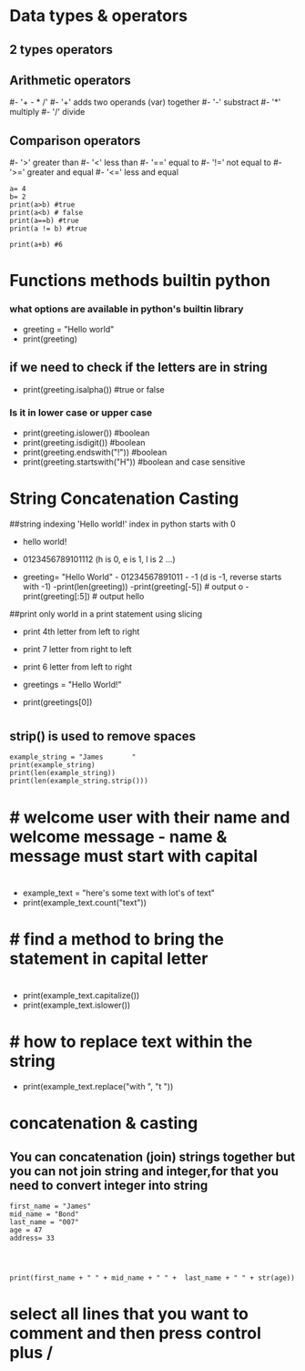 # Data types & operators
## 2 types operators

## Arithmetic operators
#- '+ - * /'
#- '+' adds two operands (var) together
#- '-' substract
#- '*' multiply
#- '/' divide


## Comparison operators
#- '>' greater than
#- '<' less than
#- '==' equal to
#- '!=' not equal to
#- '>=' greater and equal
#- '<=' less and equal

````
a= 4
b= 2
print(a>b) #true
print(a<b) # false
print(a==b) #true
print(a != b) #true

print(a+b) #6
````

# Functions methods builtin python

### what options are available in python's builtin library
- greeting = "Hello world"
- print(greeting)

## if we need to check if the letters are in string

- print(greeting.isalpha()) #true or false

### Is it in lower case or upper case
- print(greeting.islower()) #boolean
- print(greeting.isdigit()) #boolean
- print(greeting.endswith("!")) #boolean
- print(greeting.startswith("H")) #boolean and case sensitive


# String Concatenation Casting

##string indexing
 'Hello world!'
 index in python starts with 0

- hello world!
- 0123456789101112 (h is 0, e is 1, l is 2 ...)

- greeting= "Hello World"
        - 01234567891011
        -             -1 (d is -1, reverse starts with -1)
-print(len(greeting))
-print(greeting[-5]) # output o
-print(greeting[:5]) # output hello

##print only world in a print statement using slicing
- print 4th letter from left to right
- print 7 letter from right to left
- print 6 letter from left to right


- greetings = "Hello World!"

- print(greetings[0])
#
## strip() is used to remove spaces
````
example_string = "James       "
print(example_string)
print(len(example_string))
print(len(example_string.strip()))
````
#
#
# # welcome user with their name and welcome message - name & message must start with capital
#
- example_text = "here's some text with lot's of text"
- print(example_text.count("text"))
#
# # find a method to bring the statement in capital letter
#
- print(example_text.capitalize())
- print(example_text.islower())
#
# # how to replace text within the string
- print(example_text.replace("with ", "t "))


# concatenation & casting
## You can concatenation (join) strings together but you can not join string and integer,for that you need to convert integer into string
````
first_name = "James"
mid_name = "Bond"
last_name = "007"
age = 47
address= 33


 

print(first_name + " " + mid_name + " " +  last_name + " " + str(age))
````

 # select all lines that you want to comment and then press control plus /
